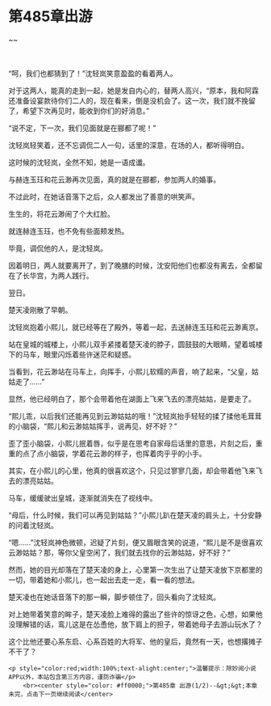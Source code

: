 # 第485章出游
~~
    	    <p name="pagetop" href="javascript:void(0);" onclick="return false" style="line-height: 35px;padding: 10px;color: #333;"> </p><p>“呵，我们也都猜到了！”沈轻岚笑意盈盈的看着两人。</p><p>对于这两人，能真的走到一起，她是发自内心的，替两人高兴，“原本，我和阿霖还准备设宴款待你们二人的，现在看来，倒是没机会了。这一次，我们就不挽留了，希望下次再见时，能收到你们的好消息。”</p><p>“说不定，下一次，我们见面就是在郦都了呢！”</p><p>沈轻岚轻笑着，还不忘调侃二人一句，话里的深意，在场的人，都听得明白。</p><p>这时候的沈轻岚，全然不知，她是一语成谶。</p><p>与赫连玉珏和花云渺再次见面，真的就是在郦都，参加两人的婚事。</p><p>不过此时，在她话音落下之后，众人都发出了善意的哄笑声。</p><p>生生的，将花云渺闹了个大红脸。</p><p>就连赫连玉珏，也不免有些面颊发热。</p><p>毕竟，调侃他的人，是沈轻岚。</p><p>因着明日，两人就要离开了，到了晚膳的时候，沈安阳他们也都没有离去，全都留在了长华宫，为两人践行。</p><p>翌日。</p><p>楚天凌刚散了早朝。</p><p>沈轻岚抱着小熙儿，就已经等在了殿外，等着一起，去送赫连玉珏和花云渺离京。</p><p>站在皇城的城楼上，小熙儿双手紧搂着楚天凌的脖子，圆鼓鼓的大眼睛，望着城楼下的马车，眼里闪烁着些许迷茫和疑惑。</p><p>当看到，花云渺站在马车上，向挥手，小熙儿软糯的声音，响了起来，“父皇，姑姑走了……”</p><p>显然，他已经明白了，那个会带着他在湖面上飞来飞去的漂亮姑姑，是要走了。</p><p>“熙儿乖，以后我们还能再见到云渺姑姑的哦！”沈轻岚抬手轻轻的揉了揉他毛茸茸的小脑袋，“熙儿和云渺姑姑挥手，说再见，好不好？”</p><p>歪了歪小脑袋，小熙儿抿着唇，似乎是在思考自家母后话里的意思，片刻之后，重重的点了点小脑袋，学着花云渺的样子，也挥着肉乎乎的小手。</p><p>其实，在小熙儿的心里，他真的很喜欢这个，只见过寥寥几面，却会带着他飞来飞去的漂亮姑姑。</p><p>马车，缓缓驶出皇城，逐渐就消失在了视线中。</p><p>“母后，什么时候，我们可以再见到姑姑？”小熙儿趴在楚天凌的肩头上，十分安静的问着沈轻岚。</p><p>“嗯……”沈轻岚神色微顿，迟疑了片刻，便又眉眼含笑的说道，“熙儿是不是很喜欢云渺姑姑？那，等你父皇空闲了，我们就去找你的云渺姑姑，好不好？”</p><p>然而，她的目光却落在了楚天凌的身上，心里第一次生出了让楚天凌放下京都里的一切，带着她和小熙儿，也一起出去走一走，看一看的想法。</p><p>楚天凌也在她话音落下的那一瞬，脚步顿住了，回头看向了沈轻岚。</p><p>对上她带着笑意的眸子，楚天凌脸上难得的露出了些许的惊讶之色，心想，如果他没理解错的话，鸾儿这是在怂恿他，放下肩上的担子，带着她母子去游山玩水了？</p><p>这个比他还要心系东启、心系百姓的大将军、他的皇后，竟然有一天，也想撂摊子不干了？</p>
    	
   	<p style="color:red;width:100%;text-alight:center;">温馨提示：除妙阅小说APP以外，本站包含第三方内容，谨防诈骗</p>
    	<br><center style="color: #ff0000;">第485章 出游(1/2)--&gt;&gt;本章未完，点击下一页继续阅读</center>
    	
